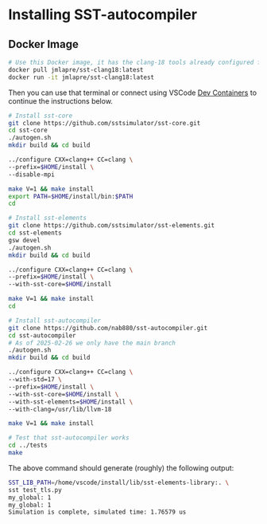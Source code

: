 # Installing SST-autocompiler

## Docker Image
```bash
# Use this Docker image, it has the clang-18 tools already configured for you
docker pull jmlapre/sst-clang18:latest
docker run -it jmlapre/sst-clang18:latest
```
Then you can use that terminal or connect using VSCode [Dev Containers](https://marketplace.visualstudio.com/items?itemName=ms-vscode-remote.remote-containers) to continue the instructions below.

```bash
# Install sst-core
git clone https://github.com/sstsimulator/sst-core.git
cd sst-core
./autogen.sh
mkdir build && cd build

../configure CXX=clang++ CC=clang \
--prefix=$HOME/install \
--disable-mpi

make V=1 && make install
export PATH=$HOME/install/bin:$PATH
cd

# Install sst-elements
git clone https://github.com/sstsimulator/sst-elements.git
cd sst-elements
gsw devel
./autogen.sh
mkdir build && cd build

../configure CXX=clang++ CC=clang \
--prefix=$HOME/install \
--with-sst-core=$HOME/install

make V=1 && make install
cd

# Install sst-autocompiler
git clone https://github.com/nab880/sst-autocompiler.git
cd sst-autocompiler
# As of 2025-02-26 we only have the main branch
./autogen.sh
mkdir build && cd build

../configure CXX=clang++ CC=clang \
--with-std=17 \
--prefix=$HOME/install \
--with-sst-core=$HOME/install \
--with-sst-elements=$HOME/install \
--with-clang=/usr/lib/llvm-18

make V=1 && make install

# Test that sst-autocompiler works
cd ../tests
make
```

The above command should generate (roughly) the following output:
```bash
SST_LIB_PATH=/home/vscode/install/lib/sst-elements-library:. \
sst test_tls.py 
my_global: 1
my_global: 1
Simulation is complete, simulated time: 1.76579 us
```
